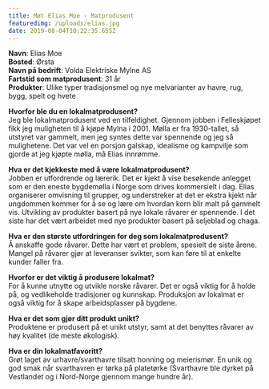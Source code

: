 ```yaml
---
title: Møt Elias Moe - Matprodusent
featuredimg: /uploads/elias.jpg
date: 2019-08-04T10:22:35.655Z
---
```

**Navn**: Elias Moe\
**Bosted**: Ørsta\
**Navn på bedrift**: Volda Elektriske Mylne AS\
**Fartstid som matprodusent**: 31 år\
**Produkter**: Ulike typer tradisjonsmel og nye melvarianter av havre, rug, bygg, spelt og hvete

**Hvorfor ble du en lokalmatprodusent?**\
Jeg ble lokalmatprodusent ved en tilfeldighet. Gjennom jobben i Felleskjøpet fikk jeg muligheten til å kjøpe Mylna i 2001. Mølla er fra 1930-tallet, så utstyret var gammelt, men jeg syntes dette var spennende og jeg så mulighetene. Det var vel en porsjon galskap, idealisme og kampvilje som gjorde at jeg kjøpte mølla, må Elias innrømme.



**Hva er det kjekkeste med å være lokalmatprodusent?**\
Jobben er utfordrende og lærerik. Det er kjekt å vise besøkende anlegget som er den eneste bygdemølla i Norge som drives kommersielt i dag. Elias organiserer omvisning til grupper, og understreker at det er ekstra kjekt når ungdommen kommer for å se og lære om hvordan korn blir malt på gammelt vis. Utvikling av produkter basert på nye lokale råvarer er spennende. I det siste har det vært arbeidet med nye produkter basert på seljeblad og chaga.



**Hva er den største utfordringen for deg som lokalmatprodusent?**\
Å anskaffe gode råvarer. Dette har vært et problem, spesielt de siste årene. Mangel på råvarer gjør at leveranser svikter, som kan føre til at enkelte kunder faller fra.



**Hvorfor er det viktig å produsere lokalmat?**\
For å kunne utnytte og utvikle norske råvarer. Det er også viktig for å holde på, og vedlikeholde tradisjoner og kunnskap. Produksjon av lokalmat er også viktig for å skape arbeidsplasser på bygdene.



**Hva er det som gjør ditt produkt unikt?**\
Produktene er produsert på et unikt utstyr, samt at det benyttes råvarer av høy kvalitet (de meste økologisk).



**Hva er din lokalmatfavoritt?**\
Grøt laget av urhavre/svarthavre tilsatt honning og meierismør. En unik og god smak når svarthavren er tørka på platetørke (Svarthavre ble dyrket på Vestlandet og i Nord-Norge gjennom mange hundre år).
